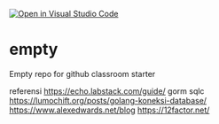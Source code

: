 [![Open in Visual Studio Code](https://classroom.github.com/assets/open-in-vscode-c66648af7eb3fe8bc4f294546bfd86ef473780cde1dea487d3c4ff354943c9ae.svg)](https://classroom.github.com/online_ide?assignment_repo_id=8024962&assignment_repo_type=AssignmentRepo)
# empty
Empty repo for github classroom starter


referensi
https://echo.labstack.com/guide/
gorm
sqlc
https://lumochift.org/posts/golang-koneksi-database/
https://www.alexedwards.net/blog
https://12factor.net/